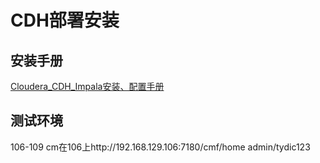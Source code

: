 # CDH部署安装


## 安装手册

[Cloudera_CDH_Impala安装、配置手册](assets/Cloudera_CDH_Impala%E5%AE%89%E8%A3%85%E3%80%81%E9%85%8D%E7%BD%AE%E6%89%8B%E5%86%8C.doc)

## 测试环境
106-109   cm在106上http://192.168.129.106:7180/cmf/home  admin/tydic123

